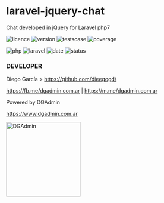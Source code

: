 # laravel-jquery-chat
Chat developed in jQuery for Laravel php7

![licence](https://img.shields.io/badge/licencia-MIT-red.svg?style=plastic)
![version](https://img.shields.io/badge/version-v0.2.1-blue.svg?style=plastic)
![testscase](https://img.shields.io/badge/testcase-0-green.svg?style=plastic)
![coverage](https://img.shields.io/badge/coverage-%250-yellow.svg?style=plastic)

![php](https://img.shields.io/badge/php->=7.1-yellow.svg?style=plastic)
![laravel](https://img.shields.io/badge/laravel-5.7.28-yellow.svg?style=plastic)
![date](https://img.shields.io/date/1557925074.svg?style=plastic)
![status](https://img.shields.io/badge/status-down-green.svg?style=plastic)

### DEVELOPER

Diego García > https://github.com/dieegogd/

<a rel="nofollow" target="_blank" href="https://fb.me/dgadmin.com.ar">https://fb.me/dgadmin.com.ar</a> |
<a rel="nofollow" target="_blank" href="https://m.me/dgadmin.com.ar">https://m.me/dgadmin.com.ar</a>

Powered by DGAdmin

<a target="_blank" href="https://www.dgadmin.com.ar">https://www.dgadmin.com.ar</a>

<img src="https://www.dgadmin.com.ar/images/logo-slider-old.png" width="200" alt="DGAdmin">
